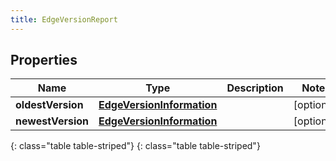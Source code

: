 ```yaml
---
title: EdgeVersionReport
---
```


## Properties

| Name | Type | Description | Notes |
| ------------ | ------------- | ------------- | ------------- |
| **oldestVersion** | [**EdgeVersionInformation**](EdgeVersionInformation.html) |  |  [optional] |
| **newestVersion** | [**EdgeVersionInformation**](EdgeVersionInformation.html) |  |  [optional] |
{: class="table table-striped"}
{: class="table table-striped"}


